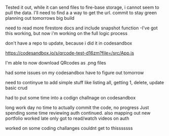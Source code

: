 Tested it out, while it can send files to fire-base storage, i cannot seem to pull the data. I'll need to find a a way to get the url.
commit to stay green planning out tomorrows big build 


need to read more firestore docs and include snapshot function
-I've got this working, but now i'm working on the full logic process

don't have a repo to update, because i did it in codesandbox

https://codesandbox.io/s/qrcode-test-d16zm?file=/src/App.js

I'm able to now download QRcodes as .png files


had some issues on my codesandbox have to figure out tomorrow

need to continyue to add simple stuff like listing all, getting 1, delete, update basic crud 

had to put some time into a codign challnage on codesandbox 

long work day no time to actually commit the code, no progress
Just spending some time reviewing auth continued. also mapping out new portfolio
worked late only got to read/watch videos on auth 

worked on some coding challanges couldnt get to thisssssss
